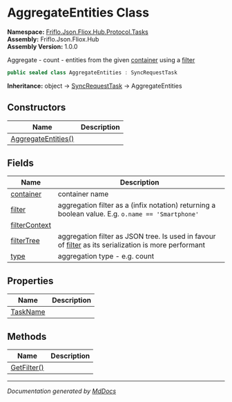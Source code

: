 ﻿<!--  
  <auto-generated>   
    The contents of this file were generated by a tool.  
    Changes to this file may be list if the file is regenerated  
  </auto-generated>   
-->

# AggregateEntities Class

**Namespace:** [Friflo.Json.Fliox.Hub.Protocol.Tasks](../index.md)  
**Assembly:** Friflo.Json.Fliox.Hub  
**Assembly Version:** 1.0.0

Aggregate \- count \- entities from the given [container](fields/container.md) using a [filter](fields/filter.md)

```csharp
public sealed class AggregateEntities : SyncRequestTask
```

**Inheritance:** object → [SyncRequestTask](../SyncRequestTask/index.md) → AggregateEntities

## Constructors

| Name                                         | Description |
| -------------------------------------------- | ----------- |
| [AggregateEntities()](constructors/index.md) |             |

## Fields

| Name                                     | Description                                                                                                                          |
| ---------------------------------------- | ------------------------------------------------------------------------------------------------------------------------------------ |
| [container](fields/container.md)         | container name                                                                                                                       |
| [filter](fields/filter.md)               | aggregation filter as a  (infix notation)             returning a boolean value. E.g. `o.name == 'Smartphone'`                       |
| [filterContext](fields/filterContext.md) |                                                                                                                                      |
| [filterTree](fields/filterTree.md)       | aggregation filter as JSON tree.             Is used in favour of [filter](fields/filter.md) as its serialization is more performant |
| [type](fields/type.md)                   | aggregation type \- e.g. count                                                                                                       |

## Properties

| Name                               | Description |
| ---------------------------------- | ----------- |
| [TaskName](properties/TaskName.md) |             |

## Methods

| Name                                | Description |
| ----------------------------------- | ----------- |
| [GetFilter()](methods/GetFilter.md) |             |

___

*Documentation generated by [MdDocs](https://github.com/ap0llo/mddocs)*

